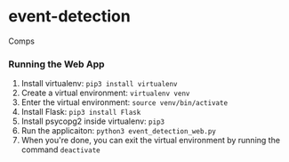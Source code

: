 # event-detection
Comps

### Running the Web App
1. Install virtualenv: `pip3 install virtualenv`
2. Create a virtual environment: `virtualenv venv`
3. Enter the virtual environment: `source venv/bin/activate`
4. Install Flask: `pip3 install Flask`
5. Install psycopg2 inside virtualenv: `pip3`
5. Run the applicaiton: `python3 event_detection_web.py`
6. When you're done, you can exit the virtual environment by running the command `deactivate`
